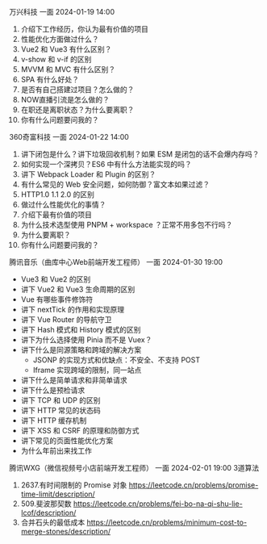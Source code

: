 万兴科技
一面 2024-01-19 14:00
1. 介绍下工作经历，你认为最有价值的项目
2. 性能优化方面做过什么？
3. Vue2 和 Vue3 有什么区别？
4. v-show 和 v-if 的区别
5. MVVM 和 MVC 有什么区别？
6. SPA 有什么好处？
7. 是否有自己搭建过项目？怎么做的？
8. NOW直播引流是怎么做的？
9. 在职还是离职状态？为什么要离职？
10. 你有什么问题要问我的？

360奇富科技
一面 2024-01-22 14:00
1. 讲下闭包是什么？讲下垃圾回收机制？如果 ESM 是闭包的话不会爆内存吗？
2. 如何实现一个深拷贝？ES6 中有什么方法能实现的吗？
3. 讲下 Webpack Loader 和 Plugin 的区别？
4. 有什么常见的 Web 安全问题，如何防御？富文本如果过滤？
5. HTTP1.0 1.1 2.0 的区别
6. 做过什么性能优化的事情？
7. 介绍下最有价值的项目
8. 为什么技术选型使用 PNPM + workspace ？正常不用多包不行吗？
9. 为什么要离职？
10. 你有什么问题要问我的？

腾讯音乐（曲库中心Web前端开发工程师）
一面 2024-01-30 19:00
- Vue3 和 Vue2 的区别
- 讲下 Vue2 和 Vue3 生命周期的区别
- Vue 有哪些事件修饰符
- 讲下 nextTick 的作用和实现原理
- 讲下 Vue Router 的导航守卫
- 讲下 Hash 模式和 History 模式的区别
- 讲下为什么选择使用 Pinia 而不是 Vuex？
- 讲下什么是同源策略和跨域的解决方案
  - JSONP 的实现方式和优缺点：不安全、不支持 POST
  - Iframe 实现跨域的限制，同一站点
- 讲下什么是简单请求和非简单请求
- 讲下什么是预检请求
- 讲下 TCP 和 UDP 的区别
- 讲下 HTTP 常见的状态码
- 讲下 HTTP 缓存机制
- 讲下 XSS 和 CSRF 的原理和防御方式
- 讲下常见的页面性能优化方案
- 为什么年前出来找工作

腾讯WXG（微信视频号小店前端开发工程师）
一面 2024-02-01 19:00 
3道算法
1. 2637.有时间限制的 Promise 对象 https://leetcode.cn/problems/promise-time-limit/description/
2. 509.斐波那契数 https://leetcode.cn/problems/fei-bo-na-qi-shu-lie-lcof/description/
3. 合并石头的最低成本 https://leetcode.cn/problems/minimum-cost-to-merge-stones/description/